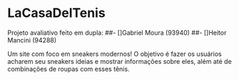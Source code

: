 # LaCasaDelTenis
Projeto avaliativo feito em dupla:
##- []Gabriel Moura (93940)
##- []Heitor Mancini (94288)

Um site com foco em sneakers modernos! O objetivo é fazer os usuários acharem seu sneakers ideias e mostrar informações sobre eles, além até de combinações de roupas com esses tênis.
